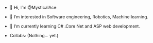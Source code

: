 - 👋 Hi, I’m @MysticalAce
- 👀 I’m interested in Software engineering, Robotics, Machine learning.
- 🌱 I’m currently learning C# .Core Net and ASP web development.

- Collabs: (Nothing... yet.)
<!---
MysticalAce/MysticalAce is a ✨ special ✨ repository because its `README.md` (this file) appears on your GitHub profile.
You can click the Preview link to take a look at your changes.
--->
